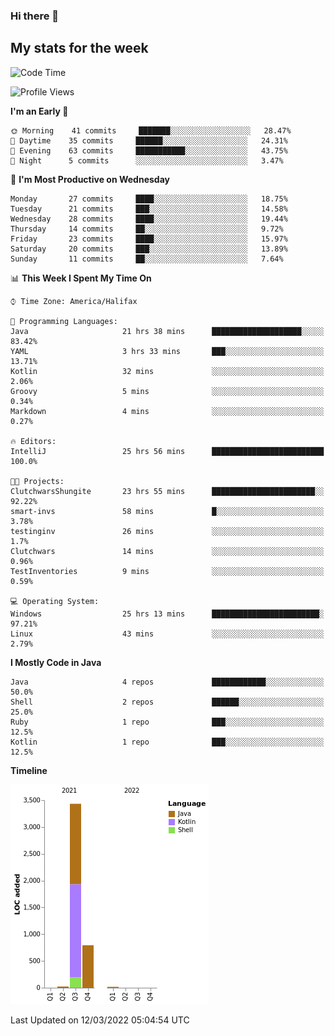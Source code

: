### Hi there 👋

## My stats for the week
<!--START_SECTION:waka-->
![Code Time](http://img.shields.io/badge/Code%20Time-58%20hrs%2014%20mins-blue)

![Profile Views](http://img.shields.io/badge/Profile%20Views-178-blue)

**I'm an Early 🐤** 

```text
🌞 Morning    41 commits     ███████░░░░░░░░░░░░░░░░░░   28.47% 
🌆 Daytime    35 commits     ██████░░░░░░░░░░░░░░░░░░░   24.31% 
🌃 Evening    63 commits     ███████████░░░░░░░░░░░░░░   43.75% 
🌙 Night      5 commits      ░░░░░░░░░░░░░░░░░░░░░░░░░   3.47%

```
📅 **I'm Most Productive on Wednesday** 

```text
Monday       27 commits     ████░░░░░░░░░░░░░░░░░░░░░   18.75% 
Tuesday      21 commits     ███░░░░░░░░░░░░░░░░░░░░░░   14.58% 
Wednesday    28 commits     ████░░░░░░░░░░░░░░░░░░░░░   19.44% 
Thursday     14 commits     ██░░░░░░░░░░░░░░░░░░░░░░░   9.72% 
Friday       23 commits     ████░░░░░░░░░░░░░░░░░░░░░   15.97% 
Saturday     20 commits     ███░░░░░░░░░░░░░░░░░░░░░░   13.89% 
Sunday       11 commits     ██░░░░░░░░░░░░░░░░░░░░░░░   7.64%

```


📊 **This Week I Spent My Time On** 

```text
⌚︎ Time Zone: America/Halifax

💬 Programming Languages: 
Java                     21 hrs 38 mins      ████████████████████░░░░░   83.42% 
YAML                     3 hrs 33 mins       ███░░░░░░░░░░░░░░░░░░░░░░   13.71% 
Kotlin                   32 mins             ░░░░░░░░░░░░░░░░░░░░░░░░░   2.06% 
Groovy                   5 mins              ░░░░░░░░░░░░░░░░░░░░░░░░░   0.34% 
Markdown                 4 mins              ░░░░░░░░░░░░░░░░░░░░░░░░░   0.27%

🔥 Editors: 
IntelliJ                 25 hrs 56 mins      █████████████████████████   100.0%

🐱‍💻 Projects: 
ClutchwarsShungite       23 hrs 55 mins      ███████████████████████░░   92.22% 
smart-invs               58 mins             █░░░░░░░░░░░░░░░░░░░░░░░░   3.78% 
testinginv               26 mins             ░░░░░░░░░░░░░░░░░░░░░░░░░   1.7% 
Clutchwars               14 mins             ░░░░░░░░░░░░░░░░░░░░░░░░░   0.96% 
TestInventories          9 mins              ░░░░░░░░░░░░░░░░░░░░░░░░░   0.59%

💻 Operating System: 
Windows                  25 hrs 13 mins      ████████████████████████░   97.21% 
Linux                    43 mins             ░░░░░░░░░░░░░░░░░░░░░░░░░   2.79%

```

**I Mostly Code in Java** 

```text
Java                     4 repos             ████████████░░░░░░░░░░░░░   50.0% 
Shell                    2 repos             ██████░░░░░░░░░░░░░░░░░░░   25.0% 
Ruby                     1 repo              ███░░░░░░░░░░░░░░░░░░░░░░   12.5% 
Kotlin                   1 repo              ███░░░░░░░░░░░░░░░░░░░░░░   12.5%

```


**Timeline**

![Chart not found](https://raw.githubusercontent.com/lyndseyy/lyndseyy/main/charts/bar_graph.png) 


 Last Updated on 12/03/2022 05:04:54 UTC
<!--END_SECTION:waka-->